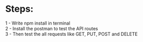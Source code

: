 # Steps:
1 - Write npm install in terminal<br>
2 - Install the postman to test the API routes <br>
3 - Then test the all requests like GET, PUT, POST and DELETE